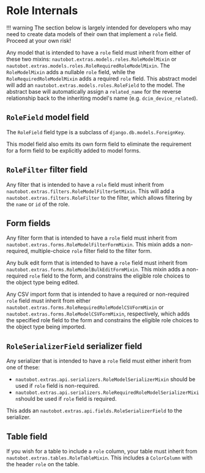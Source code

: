 # Role Internals

!!! warning
    The section below is largely intended for developers who may need to create
    data models of their own that implement a `role` field. Proceed at your
    own risk!

Any model that is intended to have a `role` field must inherit from either of these two mixins: `nautobot.extras.models.roles.RoleModelMixin` or `nautobot.extras.models.roles.RoleRequiredRoleModelMixin`. The `RoleModelMixin` adds a nullable `role` field, while the `RoleRequiredRoleModelMixin` adds a required `role` field. This abstract model will add an `nautobot.extras.models.roles.RoleField` to the model. The abstract base will automatically assign a `related_name` for the reverse relationship back to the inheriting model's name (e.g. `dcim_device_related`).

## `RoleField` model field

The `RoleField` field type is a subclass of `django.db.models.ForeignKey`.

This model field also emits its own form field to eliminate the requirement for a form field to be explicitly added to model forms.

## `RoleFilter` filter field

Any filter that is intended to have a `role` field must inherit from `nautobot.extras.filters.RoleModelFilterSetMixin`. This will add a `nautobot.extras.filters.RoleFilter` to the filter, which allows filtering by the `name` or `id` of the role.

## Form fields

Any filter form that is intended to have a `role` field must inherit from `nautobot.extras.forms.RoleModelFilterFormMixin`. This mixin adds a non-required, multiple-choice `role` filter field to the filter form.

Any bulk edit form that is intended to have a `role` field must inherit from `nautobot.extras.forms.RoleModelBulkEditFormMixin`. This mixin adds a non-required `role` field to the form, and constrains the eligible role choices to the object type being edited.

Any CSV import form that is intended to have a required or non-required `role` field must inherit from either `nautobot.extras.forms.RoleRequiredRoleModelCSVFormMixin` or `nautobot.extras.forms.RoleModelCSVFormMixin`, respectively, which adds the specified role field to the form and constrains the eligible role choices to the object type being imported.

## `RoleSerializerField` serializer field

Any serializer that is intended to have a `role` field must either inherit from one of these:

- `nautobot.extras.api.serializers.RoleModelSerializerMixin` should be used if `role` field is non-required.
- `nautobot.extras.api.serializers.RoleRequiredRoleModelSerializerMixin`should be used if `role` field is required.

This adds an `nautobot.extras.api.fields.RoleSerializerField` to the serializer.

## Table field

If you wish for a table to include a `role` column, your table must inherit from `nautobot.extras.tables.RoleTableMixin`. This includes a `ColorColumn` with the header `role` on the table.

